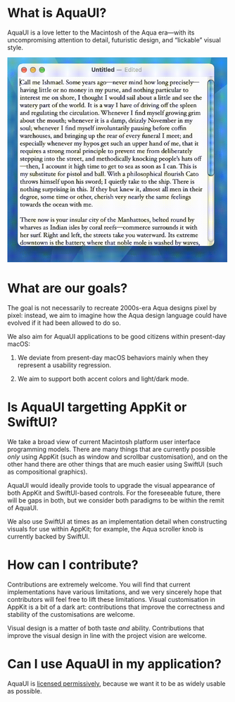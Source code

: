 # What is AquaUI?

AquaUI is a love letter to the Macintosh of the Aqua era—with its uncompromising attention to detail, futuristic design, and “lickable” visual style.

<img src="Screenshots/Demo.gif" alt="Demo Video" width="500px">


# What are our goals?

The goal is not necessarily to recreate 2000s-era Aqua designs pixel by pixel: instead, we aim to imagine how the Aqua design language could have evolved if it had been allowed to do so.

We also aim for AquaUI applications to be good citizens within present-day macOS:

1. We deviate from present-day macOS behaviors mainly when they represent a usability regression.

2. We aim to support both accent colors and light/dark mode.


# Is AquaUI targetting AppKit or SwiftUI?

We take a broad view of current Macintosh platform user interface programming models. There are many things that are currently possible *only* using AppKit (such as window and scrollbar customisation), and on the other hand there are other things that are much easier using SwiftUI (such as compositional graphics).

AquaUI would ideally provide tools to upgrade the visual appearance of both AppKit and SwiftUI-based controls. For the foreseeable future, there will be gaps in both, but we consider both paradigms to be within the remit of AquaUI.

We also use SwiftUI at times as an implementation detail when constructing visuals for use within AppKit; for example, the Aqua scroller knob is currently backed by SwiftUI.


# How can I contribute?

Contributions are extremely welcome. You will find that current implementations have various limitations, and we very sincerely hope that contributors will feel free to lift these limitations. Visual customisation in AppKit is a bit of a dark art: contributions that improve the correctness and stability of the customisations are welcome.

Visual design is a matter of both taste *and* ability. Contributions that improve the visual design in line with the project vision are welcome.

# Can I use AquaUI in my application?

AquaUI is [licensed permissively](LICENSE), because we want it to be as widely usable as possible.
